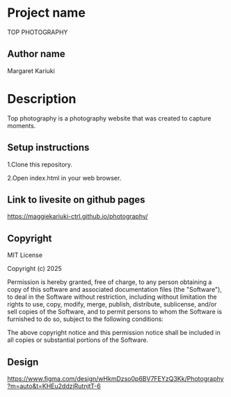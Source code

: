 
# Project name
TOP PHOTOGRAPHY

## Author name 
Margaret Kariuki
# Description
Top photography is a photography website that was created to capture moments.
 
 ## Setup instructions
 1.Clone this repository.

 2.Open index.html in your web browser.

## Link to livesite on github pages
https://maggiekariuki-ctrl.github.io/photography/

## Copyright 
MIT License

Copyright (c) 2025

Permission is hereby granted, free of charge, to any person obtaining a copy of this software and associated documentation files (the "Software"), to deal in the Software without restriction, including without limitation the rights to use, copy, modify, merge, publish, distribute, sublicense, and/or sell copies of the Software, and to permit persons to whom the Software is furnished to do so, subject to the following conditions:

The above copyright notice and this permission notice shall be included in all copies or substantial portions of the Software.

## Design
https://www.figma.com/design/wHkmDzso0p6BV7FEYzQ3Kk/Photography?m=auto&t=KHEu2ddzjRutnjtT-6








































































































 


























































































































































